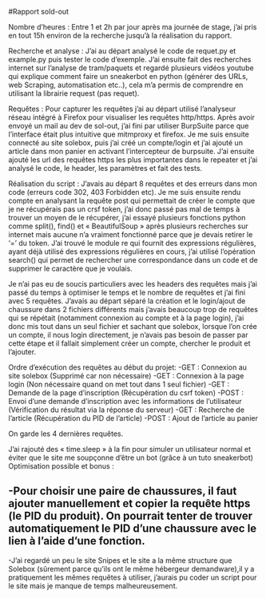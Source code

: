 #Rapport sold-out

Nombre d’heures : Entre 1 et 2h par jour après ma journée de stage, j’ai pris en tout 15h environ de la recherche jusqu’à la réalisation du rapport.

Recherche et analyse : 
J’ai au départ analysé le code de requet.py et example.py puis tester le code d’exemple. J’ai ensuite fait des recherches internet sur l’analyse de tram/paquets et regardé plusieurs vidéos youtube qui explique comment faire un sneakerbot en python (générer des URLs, web Scraping, automatisation etc..), cela m’a permis de comprendre en utilisant la librairie request (pas requet).

Requêtes :
Pour capturer les requêtes j’ai au départ utilisé l’analyseur réseau intégré à Firefox pour visualiser les requêtes http/https. Après avoir envoyé un mail au dev de sol-out, j’ai fini par utiliser BurpSuite parce que l’interface était plus intuitive que mitmproxy et firefox.
Je me suis ensuite connecté au site solebox, puis j’ai créé un compte/login et j’ai ajouté un article dans mon panier en activant l’intercepteur de burpsuite. J’ai ensuite ajouté les url des requêtes https les plus importantes dans le repeater et j’ai analysé le code, le header, les paramètres et fait des tests.

Réalisation du script : 
J’avais au départ 8 requêtes et des erreurs dans mon code (erreurs code 302, 403 Forbidden etc). Je me suis ensuite rendu compte en analysant la requête post qui permettait de créer le compte que je ne récupérais pas un crsf token, j’ai donc passé pas mal de temps à trouver un moyen de le récupérer, j’ai essayé plusieurs fonctions python comme split(), find() et « BeautifulSoup » après plusieurs recherches sur internet mais aucune n’a vraiment fonctionné parce que je devais retirer le ‘=’ du token. J’ai trouvé le module re qui fournit des expressions régulières, ayant déjà utilisé des expressions régulières en cours, j’ai utilisé l’opération search() qui permet de rechercher une correspondance dans un code et de supprimer le caractère que je voulais.

Je n’ai pas eu de soucis particuliers avec les headers des requêtes mais j’ai passé du temps à optimiser le temps et le nombre de requêtes et j’ai fini avec 5 requêtes.
J’avais au départ séparé la création et le login/ajout de chaussure dans 2 fichiers différents mais j’avais beaucoup trop de requêtes qui se répétait (notamment connexion au compte et à la page login), j’ai donc mis tout dans un seul fichier et sachant que solebox, lorsque l’on crée un compte, il nous login directement, je n’avais pas besoin de passer par cette étape et il fallait simplement créer un compte, chercher le produit et l’ajouter.

Ordre d’exécution des requêtes au début du projet: 
-GET : Connexion au site solebox (Supprimé car non nécessaire)
-GET : Connexion à la page login (Non nécessaire quand on met tout dans 1 seul fichier)
-GET : Demande de la page d’inscription (Récupération du csrf token)
-POST : Envoi d’une demande d’inscription avec les informations de l’utilisateur (Vérification du résultat via la réponse du serveur)
-GET : Recherche de l’article (Récupération du PID de l’article)
-POST : Ajout de l’article au panier

On garde les 4 dernières requêtes.

J’ai rajouté des « time.sleep » à la fin pour simuler un utilisateur normal et éviter que le site me soupçonne d’être un bot (grâce à un tuto sneakerbot) 
Optimisation possible et bonus : 

-Pour choisir une paire de chaussures, il faut ajouter manuellement et copier la requête https (le PID du produit). On pourrait tenter de trouver automatiquement le PID d’une chaussure avec le lien à l’aide d’une fonction.
-
-J’ai regardé un peu le site Snipes et le site a la même structure que Solebox (sûrement parce qu’ils ont le même hébergeur demandware),il y a pratiquement les mêmes requêtes à utiliser, j’aurais pu coder un script pour le site mais je manque de temps malheureusement.




